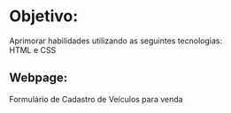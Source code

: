 # Objetivo:
Aprimorar  habilidades utilizando as seguintes tecnologias:<br>
HTML e CSS 

## Webpage: <br>
<p>Formulário de Cadastro de Veículos para venda
</p>

<!---
## Imagens do Projeto:-->

